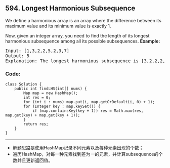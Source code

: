 ## 594. Longest Harmonious Subsequence
We define a harmonious array is an array where the difference between its maximum value and its minimum value is exactly 1.

Now, given an integer array, you need to find the length of its longest harmonious subsequence among all its possible subsequences.
<strong>Example:</strong>
<pre>Input: [1,3,2,2,5,2,3,7]
Output: 5
Explanation: The longest harmonious subsequence is [3,2,2,2,3].</pre>

### Code:
<pre><code>class Solution {
    public int findLHS(int[] nums) {
        Map<Integer, Integer> map = new HashMap<Integer, Integer>();
        int res = 0;
        for (int i : nums) map.put(i, map.getOrDefault(i, 0) + 1);
        for (Integer key : map.keySet()) {
            if (map.containsKey(key + 1)) res = Math.max(res, map.get(key) + map.get(key + 1)); 
        }
        return res;
    }
}</code></pre>

***
* 解题思路是使用HashMap记录不同元素以及每种元素出现的个数；
* 遍历HashMap，对每一种元素找到差为一的元素，并计算subsequence的个数并且更新返回值。
